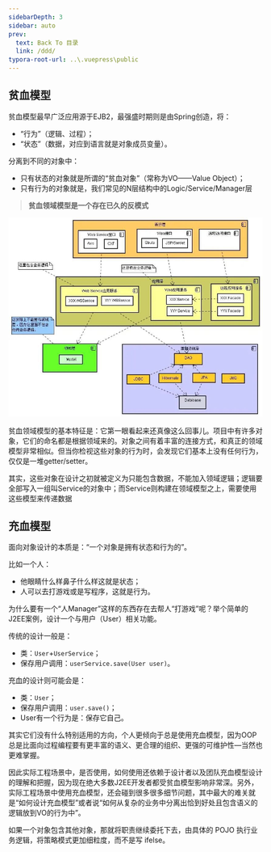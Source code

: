 ```yaml
---
sidebarDepth: 3
sidebar: auto
prev:
  text: Back To 目录
  link: /ddd/
typora-root-url: ..\.vuepress\public
---
```




## 贫血模型

贫血模型最早广泛应用源于EJB2，最强盛时期则是由Spring创造，将：

- “行为”（逻辑、过程）；
- “状态”（数据，对应到语言就是对象成员变量）。

分离到不同的对象中：

- 只有状态的对象就是所谓的“贫血对象”（常称为VO——Value Object）；
- 只有行为的对象就是，我们常见的N层结构中的Logic/Service/Manager层



> **贫血领域模型是一个存在已久的反模式**

![img](/images/ddd/1200)

贫血领域模型的基本特征是：它第一眼看起来还真像这么回事儿。项目中有许多对象，它们的命名都是根据领域来的。对象之间有着丰富的连接方式，和真正的领域模型非常相似。但当你检视这些对象的行为时，会发现它们基本上没有任何行为，仅仅是一堆getter/setter。

其实，这些对象在设计之初就被定义为只能包含数据，不能加入领域逻辑；逻辑要全部写入一组叫Service的对象中；而Service则构建在领域模型之上，需要使用这些模型来传递数据







## 充血模型

面向对象设计的本质是：“一个对象是拥有状态和行为的”。

比如一个人：

- 他眼睛什么样鼻子什么样这就是状态；
- 人可以去打游戏或是写程序，这就是行为。

为什么要有一个“人Manager”这样的东西存在去帮人“打游戏”呢？举个简单的J2EE案例，设计一个与用户（User）相关功能。

传统的设计一般是：

- 类：`User`+`UserService`；
- 保存用户调用：`userService.save(User user)`。

充血的设计则可能会是：

- 类：`User`；
- 保存用户调用：`user.save()`；
- User有一个行为是：保存它自己。

其实它们没有什么特别适用的方向，个人更倾向于总是使用充血模型，因为OOP总是比面向过程编程要有更丰富的语义、更合理的组织、更强的可维护性—当然也更难掌握。



因此实际工程场景中，是否使用，如何使用还依赖于设计者以及团队充血模型设计的理解和把握，因为现在绝大多数J2EE开发者都受贫血模型影响非常深。另外，实际工程场景中使用充血模型，还会碰到很多很多细节问题，其中最大的难关就是“如何设计充血模型”或者说“如何从复杂的业务中分离出恰到好处且包含语义的逻辑放到VO的行为中”。

如果一个对象包含其他对象，那就将职责继续委托下去，由具体的 POJO 执行业务逻辑，将策略模式更加细粒度，而不是写 ifelse。

